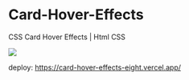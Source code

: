 # Card-Hover-Effects
CSS Card Hover Effects | Html CSS

<img src="fondo.gif">

deploy: https://card-hover-effects-eight.vercel.app/
